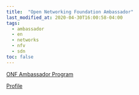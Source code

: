 ```yaml
---
title:  "Open Networking Foundation Ambassador"
last_modified_at: 2020-04-30T16:00:58-04:00
tags:
  - ambassador 
  - en
  - networks
  - nfv
  - sdn
toc: false
---
```


[ONF Ambassador Program](https://www.opennetworking.org/ambassadors/)

[Profile](https://www.opennetworking.org/ambassadors/jose-castillo-lema/)  
